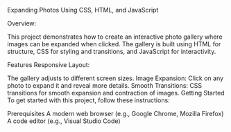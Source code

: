 Expanding Photos Using CSS, HTML, and JavaScript

Overview: 

This project demonstrates how to create an interactive photo gallery where images can be expanded when clicked. The gallery is built using HTML for structure, CSS for styling and transitions, and JavaScript for interactivity.

Features
Responsive Layout: 

The gallery adjusts to different screen sizes.
Image Expansion: Click on any photo to expand it and reveal more details.
Smooth Transitions: CSS transitions for smooth expansion and contraction of images.
Getting Started
To get started with this project, follow these instructions:

Prerequisites
A modern web browser (e.g., Google Chrome, Mozilla Firefox)
A code editor (e.g., Visual Studio Code)
